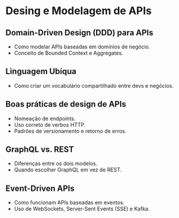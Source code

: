 # **Desing e Modelagem de APIs**

## Domain-Driven Design (DDD) para APIs

- Como modelar APIs baseadas em domínios de negócio.
- Conceito de Bounded Context e Aggregates.

## Linguagem Ubíqua

- Como criar um vocabulário compartilhado entre devs e negócios.

## Boas práticas de design de APIs

- Nomeação de endpoints.
- Uso correto de verbos HTTP.
- Padrões de versionamento e retorno de erros.

## GraphQL vs. REST

- Diferenças entre os dois modelos.
- Quando escolher GraphQL em vez de REST.

## Event-Driven APIs

- Como funcionam APIs baseadas em eventos.
- Uso de WebSockets, Server-Sent Events (SSE) e Kafka.